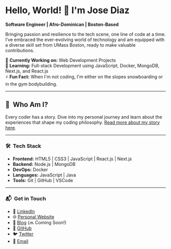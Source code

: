 # Hello, World! 👋 I'm Jose Diaz

**Software Engineer | Afro-Dominican | Boston-Based**

Bringing passion and resilience to the tech scene, one line of code at a time. I’ve embraced the ever-evolving world of technology and am equipped with a diverse skill set from UMass Boston, ready to make valuable contributions.

🔭 **Currently Working on:** Web Development Projects  
🌱 **Learning:** Full-stack Development using JavaScript, Docker, MongoDB, Next.js, and React.js  
⚡ **Fun Fact:** When I'm not coding, I'm either on the slopes snowboarding or in the gym bodybuilding.

---

## 📜 &nbsp;Who Am I?

Every coder has a story. Dive into my personal journey and learn about the experiences that shape my coding philosophy.
[Read more about my story here](https://github.com/JoseDiazCodes/professionalDocs/blob/main/delblurb.md).

---

### 🛠 &nbsp;Tech Stack

- **Frontend:** HTML5 | CSS3 | JavaScript | React.js | Next.js
- **Backend:** Node.js | MongoDB
- **DevOps:** Docker
- **Languages:** JavaScript | Java
- **Tools:** Git | GitHub | VSCode

---

### 📬 &nbsp;Get in Touch

- 💼 [LinkedIn](https://linkedin.com/in/josediazdev)
- 🌐 [Personal Website](https://josediazdev.com)
- 📝 [Blog](YOUR_BLOG_LINK) (🔜 Coming Soon!)
- 🚀 [GitHub](https://github.com/JoseDiazCodes)
- 🐦 [Twitter](https://twitter.com/HozayDev)
- 📧 [Email](josediazjr.og@gmail.com)
